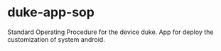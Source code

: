 duke-app-sop
============

Standard Operating Procedure for the device duke. App for deploy the customization of system android. 
